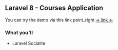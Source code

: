 ## Laravel 8 - Courses Application

You can try the demo via this link point_right <a href="http://coptic-eg.herokuapp.com/"> -> link <- </a>


### What you'll

- Laravel Socialite
